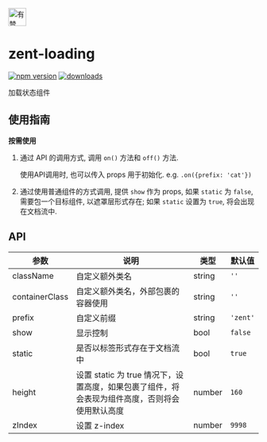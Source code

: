<p>
	<a href="https://github.com/youzan/">
		<img alt="有赞logo" width="36px" src="https://img.yzcdn.cn/public_files/2017/02/09/e84aa8cbbf7852688c86218c1f3bbf17.png" alt="youzan" />
	</a>
</p>

# zent-loading

[![npm version](https://img.shields.io/npm/v/zent-loading.svg?style=flat)](https://www.npmjs.com/package/zent-loading) [![downloads](https://img.shields.io/npm/dt/zent-loading.svg)](https://www.npmjs.com/package/zent-loading)

加载状态组件

## 使用指南

**按需使用**

1.  通过 API 的调用方式, 调用 `on()` 方法和 `off()` 方法.

    使用API调用时, 也可以传入 props 用于初始化. e.g. `.on({prefix: 'cat'})`

2.  通过使用普通组件的方式调用, 提供 `show` 作为 props, 如果 `static` 为  `false`, 需要包一个目标组件, 以遮罩层形式存在; 如果 `static` 设置为 `true`, 将会出现在文档流中.

## API

| 参数             | 说明                                                     | 类型     | 默认值      |
| -------------- | ------------------------------------------------------ | ------ | -------- |
| className      | 自定义额外类名                                                | string | `''`     |
| containerClass | 自定义额外类名，外部包裹的容器使用                                      | string | `''`     |
| prefix         | 自定义前缀                                                  | string | `'zent'` |
| show           | 显示控制                                                   | bool   | `false`  |
| static         | 是否以标签形式存在于文档流中                                         | bool   | `true`   |
| height         | 设置 static 为 true 情况下，设置高度，如果包裹了组件，将会表现为组件高度，否则将会使用默认高度 | number | `160`    |
| zIndex         | 设置 z-index                                             | number | `9998`   |
